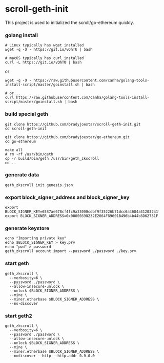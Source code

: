 # scroll-geth-init

This project is used to initialized the scroll/go-ethereum quickly.

### golang install

```shell
# Linux typically has wget installed
wget -q -O - https://git.io/vQhTU | bash

# macOS typically has curl installed
curl -L https://git.io/vQhTU | bash
```

or

```shell
wget -q -O - https://raw.githubusercontent.com/canha/golang-tools-install-script/master/goinstall.sh | bash

# or...
curl https://raw.githubusercontent.com/canha/golang-tools-install-script/master/goinstall.sh | bash
```


### build special geth
```shell
git clone https://github.com/bradyjoestar/scroll-geth-init.git
cd scroll-geth-init

git clone https://github.com/bradyjoestar/go-ethereum.git
cd go-ethereum

make all
# rm -rf /usr/bin/geth
cp -r build/bin/geth /usr/bin/geth_zkscroll
cd ..
```

### generate data
```shell
geth_zkscroll init genesis.json
```

### export block_signer_address and block_signer_key
```shell
export BLOCK_SIGNER_KEY=6587ae678cf4fc9a33000cdbf9f35226b71dcc6a4684a31203241f9bcfd55d27
export BLOCK_SIGNER_ADDRESS=0x00000398232E2064F896018496b4b44b3D62751F
```

### generate keystore
```shell
echo "Importing private key"
echo $BLOCK_SIGNER_KEY > key.prv
echo "pwd" > password
geth_zkscroll account import --password ./password ./key.prv
```


### start geth
```shell
geth_zkscroll \
  --verbosity=6 \
  --password ./password \
  --allow-insecure-unlock \
  --unlock $BLOCK_SIGNER_ADDRESS \
  --mine \
  --miner.etherbase $BLOCK_SIGNER_ADDRESS \
  --no-discover
```


### start geth2
```shell
geth_zkscroll \
  --verbosity=6 \
  --password ./password \
  --allow-insecure-unlock \
  --unlock $BLOCK_SIGNER_ADDRESS \
  --mine \
  --miner.etherbase $BLOCK_SIGNER_ADDRESS \
  --nodiscover --http --http.addr 0.0.0.0
```

